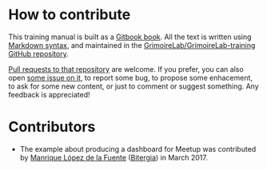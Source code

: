 # How to contribute

This training manual is built as a [Gitbook book](http://gitbook.com). All the text is written using [Markdown syntax](https://www.gitbook.com/book/gitbookio/markdown/), and maintained in the [GrimoireLab/GrimoireLab-training GitHub repository](http://github.com/GrimoireLab/GrimoireLab-training/).

[Pull requests to that repository](https://github.com/GrimoireLab/GrimoireLab-training/pulls) are welcome. If you prefer, you can also open [some issue on it](https://github.com/GrimoireLab/GrimoireLab-training/issues), to report some bug, to propose some enhacement, to ask for some new content, or just to comment or suggest something. Any feedback is appreciated!

# Contributors

* The example about producing a dashboard for Meetup was contributed by [Manrique López de la Fuente](https://twitter.com/jsmanrique) ([Bitergia](http://bitergia.com)) in March 2017.